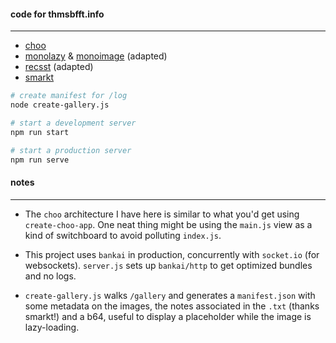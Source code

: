 #### code for thmsbfft.info

----

- [choo](https://choo.io/)
- [monolazy](https://github.com/jongacnik/monolazy) & [monoimage](https://github.com/jongacnik/monoimage) (adapted)
- [recsst](https://www.npmjs.com/package/recsst) (adapted)
- [smarkt](https://github.com/jondashkyle/smarkt#readme)

```bash
# create manifest for /log
node create-gallery.js

# start a development server
npm run start

# start a production server
npm run serve
```

#### notes

----

- The `choo` architecture I have here is similar to what you'd get using `create-choo-app`. One neat thing might be using the `main.js` view as a kind of switchboard to avoid polluting `index.js`.

- This project uses `bankai` in production, concurrently with `socket.io` (for websockets). `server.js` sets up `bankai/http` to get optimized bundles and no logs.

- `create-gallery.js` walks `/gallery` and generates a `manifest.json` with some metadata on the images, the notes associated in the `.txt` (thanks smarkt!) and a b64, useful to display a placeholder while the image is lazy-loading.